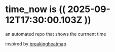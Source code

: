 # time_now is (( 2025-09-12T17:30:00.103Z ))

an automated repo that shows the currnent time

inspired by [breakingheatmap](https://github.com/breakingheatmap/breakingheatmap)